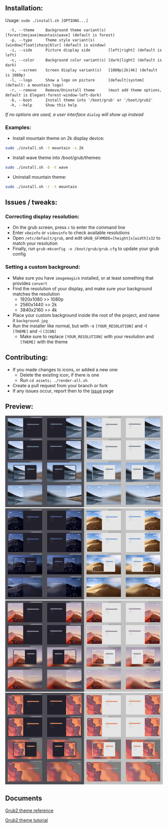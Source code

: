 
## Installation:

Usage:  `sudo ./install.sh [OPTIONS...]`

```
  -t, --theme     Background theme variant(s) [forest|mojave|mountain|wave] (default is forest)
  -p, --type      Theme style variant(s)      [window|float|sharp|blur] (default is window)
  -i, --side      Picture display side        [left|right] (default is left)
  -c, --color     Background color variant(s) [dark|light] (default is dark)
  -s, --screen    Screen display variant(s)   [1080p|2k|4k] (default is 1080p)
  -l, --logo      Show a logo on picture      [default|system] (default: a mountain logo)
  -r, --remove    Remove/Uninstall theme      (must add theme options, default is Elegant-forest-window-left-dark)
  -b, --boot      Install theme into '/boot/grub' or '/boot/grub2'
  -h, --help      Show this help
```

_If no options are used, a user interface `dialog` will show up instead_

### Examples:
 - Install mountain theme on 2k display device:

```sh
sudo ./install.sh -t mountain -s 2k
```

 - Install wave theme into /boot/grub/themes:

```sh
sudo ./install.sh -b -t wave
```

 - Uninstall mountain theme:

```sh
sudo ./install.sh -r -t mountain
```

## Issues / tweaks:

### Correcting display resolution:

 - On the grub screen, press `c` to enter the command line
 - Enter `vbeinfo` or `videoinfo` to check available resolutions
 - Open `/etc/default/grub`, and edit `GRUB_GFXMODE=[height]x[width]x32` to match your resolution
 - Finally, run `grub-mkconfig -o /boot/grub/grub.cfg` to update your grub config

### Setting a custom background:

 - Make sure you have `imagemagick` installed, or at least something that provides `convert`
 - Find the resolution of your display, and make sure your background matches the resolution
   - 1920x1080 >> 1080p
   - 2560x1440 >> 2k
   - 3840x2160 >> 4k
 - Place your custom background inside the root of the project, and name it `background.jpg`
 - Run the installer like normal, but with -s `[YOUR_RESOLUTION]` and -t `[THEME]` and -i `[ICON]`
   - Make sure to replace `[YOUR_RESOLUTION]` with your resolution and `[THEME]` with the theme

## Contributing:
 - If you made changes to icons, or added a new one:
   - Delete the existing icon, if there is one
   - Run `cd assets; ./render-all.sh`
 - Create a pull request from your branch or fork
 - If any issues occur, report then to the [issue](issues) page

## Preview:
![preview-01](preview-01.jpg?raw=true)
![preview-02](preview-02.jpg?raw=true)
![preview-03](preview-03.jpg?raw=true)
![preview-04](preview-04.jpg?raw=true)

## Documents

[Grub2 theme reference](https://wiki.rosalab.ru/en/index.php/Grub2_theme_/_reference)

[Grub2 theme tutorial](https://wiki.rosalab.ru/en/index.php/Grub2_theme_tutorial)
